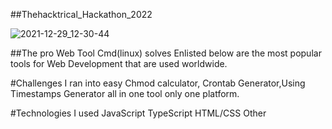 
##Thehacktrical_Hackathon_2022

![2021-12-29_12-30-44](https://user-images.githubusercontent.com/36998159/147647626-2cca7dfc-4627-437e-b41f-4aee9a7cd3be.png)


##The pro Web Tool Cmd(linux) solves
Enlisted below are the most popular tools for Web Development that are used worldwide.

#Challenges I ran into
easy Chmod calculator, Crontab Generator,Using Timestamps Generator all in one tool only one platform.

#Technologies I used
JavaScript TypeScript HTML/CSS Other
